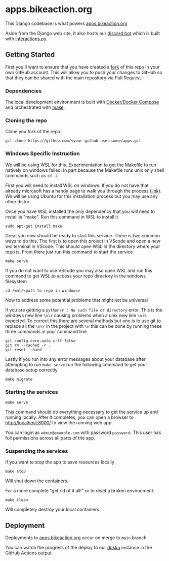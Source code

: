 # apps.bikeaction.org

This Django codebase is what powers [apps.bikeaction.org](https://apps.bikeaction.org)

Aside from the Django web site, it also hosts our [discord bot](/pba_discord/bot.py)
which is built with [interactions.py](https://interactions-py.github.io/interactions.py/).


## Getting Started

First you'll want to ensure that you have created a
[fork](https://github.com/PhillyBikeAction/apps/fork)
of this repo in your own GitHub account.
This will allow you to push your changes to GitHub so that they can be shared with the main
repository via Pull Request.

### Dependencies

The local development environment is built with
[Docker/Docker Compose](https://www.docker.com/products/docker-desktop/)
and orchestrated with [make](https://www.gnu.org/software/make/).

### Cloning the repo

Clone you fork of the repo:

```shell
git clone https://github.com/<your github username>/apps.git
```

### Windows Specific Instruction

We will be using WSL for this. Experimentation to get the Makefile to run natively on windows
failed. In part because the Makefile runs unix only shell commands such as `id -u`

First you will need to install WSL on windows. If you do not have that already microsoft has a
handy page to walk you through the process ([link](https://learn.microsoft.com/en-us/windows/wsl/install#prerequisites)).
We will be using Ubuntu for this installation process but you may use any other distro

Once you have WSL installed the only dependency that you will need to install is "make". Run this command in WSL to install it
```shell
sudo apt-get install make
```

Great you now should be ready to start this service. There is two common ways to do this.
The first is to open this project in VScode and open a new wsl terminal in VScode. This should open 
WSL in the directory where your repo is. From there just run this command to start the service
```shell
make serve
```

If you do not want to use VScode you may also open WSL and run this command to get WSL to access 
your repo directory in the windows filesystem
```shell
cd /mnt/<path to repo in windows>
```

Now to address some potential problems that might not be universal

If you are getting a `python\r’: No such file or directory` error. This is the windows
new line `\n\r` causing problems when a unix new line `\n` is expected. To correct this 
there are several methods but one is to use git to replace all the `\n\r` in the project
with `\n` this can be done by running these three commands in your command line

```shell
git config core.auto crlf false
git rm --cached -r .
git reset --hard
```

Lastly if you run into any error messages about your database after attempting to run `make serve`
run the following command to get your database setup correctly
```shell
make migrate
```

### Starting the services

```shell
make serve
```

This command should do everything necessary to get the service up and running locally.
After it completes, you can open a browser to [http://localhost:8000/](http://localhost:8000)
to view the running web app.

You can login as `admin@example.com` with password `password`.
This user has full permissions across all parts of the app.

### Suspending the services

If you want to stop the app to save resources locally

```shell
make stop
```

Will shut down the containers.

For a more complete "get rid of it all!" or to reset a broken environment:

```
make clean
```

Will completely destroy your local containers.

## Deployment

Deployments to [apps.bikeaction.org](https://apps.bikeaction.org) occur on merge to `main` branch.

You can watch the progress of the deploy to our [dokku](https://dokku.com) instance
in the GitHub Actions output.

